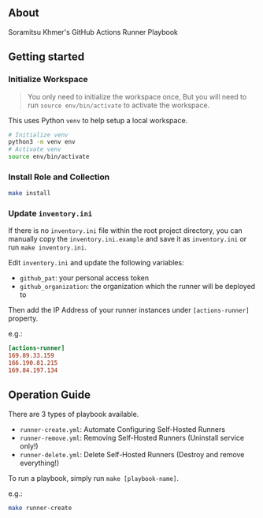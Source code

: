 ## About
Soramitsu Khmer's GitHub Actions Runner Playbook 

## Getting started

### Initialize Workspace

> You only need to initialize the workspace once,
> But you will need to run `source env/bin/activate` to activate the workspace.

This uses Python `venv` to help setup a local workspace.

```sh
# Initialize venv
python3 -m venv env
# Activate venv
source env/bin/activate
```

### Install Role and Collection

```sh
make install
```

### Update `inventory.ini`

If there is no `inventory.ini` file within the root project directory, you can manually copy the `inventory.ini.example` and save it as `inventory.ini` or run `make inventory.ini`.

Edit `inventory.ini` and update the following variables:

- `github_pat`: your personal access token
- `github_organization`: the organization which the runner will be deployed to

Then add the IP Address of your runner instances under `[actions-runner]` property.

e.g.:
```ini
[actions-runner]
169.89.33.159
166.190.81.215
169.84.197.134
```

## Operation Guide

There are 3 types of playbook available.

- `runner-create.yml`: Automate Configuring Self-Hosted Runners
- `runner-remove.yml`: Removing Self-Hosted Runners (Uninstall service only!)
- `runner-delete.yml`: Delete Self-Hosted Runners (Destroy and remove everything!)

To run a playbook, simply run `make [playbook-name]`.

e.g.:
```sh
make runner-create
```
